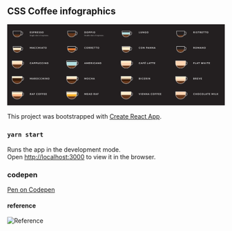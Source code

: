 ## CSS Coffee infographics

![Project Status](project-status.png)

This project was bootstrapped with [Create React App](https://github.com/facebook/create-react-app).

### `yarn start`

Runs the app in the development mode.<br />
Open [http://localhost:3000](http://localhost:3000) to view it in the browser.

### codepen
[Pen on Codepen](https://codepen.io/crystalrhee/pen/gOPrEZX)

#### reference
![Reference](https://www.agferrari.com/wp-content/uploads/2018/02/Coffee-Types-e1550372348187.jpg)